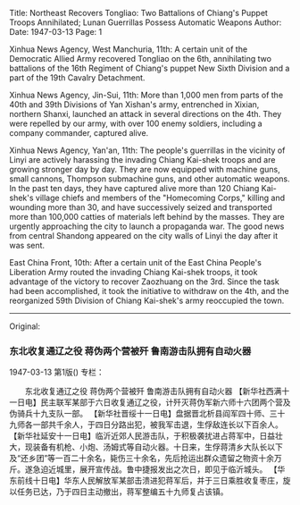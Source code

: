 Title: Northeast Recovers Tongliao: Two Battalions of Chiang's Puppet Troops Annihilated; Lunan Guerrillas Possess Automatic Weapons
Author:
Date: 1947-03-13
Page: 1

Xinhua News Agency, West Manchuria, 11th: A certain unit of the Democratic Allied Army recovered Tongliao on the 6th, annihilating two battalions of the 16th Regiment of Chiang's puppet New Sixth Division and a part of the 19th Cavalry Detachment.

Xinhua News Agency, Jin-Sui, 11th: More than 1,000 men from parts of the 40th and 39th Divisions of Yan Xishan's army, entrenched in Xixian, northern Shanxi, launched an attack in several directions on the 4th. They were repelled by our army, with over 100 enemy soldiers, including a company commander, captured alive.

Xinhua News Agency, Yan'an, 11th: The people's guerrillas in the vicinity of Linyi are actively harassing the invading Chiang Kai-shek troops and are growing stronger day by day. They are now equipped with machine guns, small cannons, Thompson submachine guns, and other automatic weapons. In the past ten days, they have captured alive more than 120 Chiang Kai-shek's village chiefs and members of the "Homecoming Corps," killing and wounding more than 30, and have successively seized and transported more than 100,000 catties of materials left behind by the masses. They are urgently approaching the city to launch a propaganda war. The good news from central Shandong appeared on the city walls of Linyi the day after it was sent.

East China Front, 10th: After a certain unit of the East China People's Liberation Army routed the invading Chiang Kai-shek troops, it took advantage of the victory to recover Zaozhuang on the 3rd. Since the task had been accomplished, it took the initiative to withdraw on the 4th, and the reorganized 59th Division of Chiang Kai-shek's army reoccupied the town.



<hr /> 

Original: 


### 东北收复通辽之役  蒋伪两个营被歼  鲁南游击队拥有自动火器

1947-03-13
第1版()
专栏：

　　东北收复通辽之役
    蒋伪两个营被歼
    鲁南游击队拥有自动火器
    【新华社西满十一日电】民主联军某部于六日收复通辽之役，计歼灭蒋伪军新六师十六团两个营及伪骑兵十九支队一部。
    【新华社晋绥十一日电】盘据晋北析县阎军四十师、三十九师各一部共千余人，于四日分路出犯，被我军击退，生俘敌连长以下百余人。
    【新华社延安十一日电】临沂近郊人民游击队，于积极袭扰进占蒋军中，日益壮大，现装备有机枪、小炮、汤姆式等自动火器。十日来，生俘蒋清乡大队长以下及“还乡团”等一百二十余名，毙伤三十余名，先后抢运出群众遗留之物资十余万斤。遂急迫近城里，展开宣传战。鲁中捷报发出之次日，即见于临沂城头。
    【华东前线十日电】华东人民解放军某部击溃进犯蒋军后，并于三日乘胜收复枣庄，旋以任务已达，乃于四日主动撤出，蒋军整编五十九师复占该镇。
